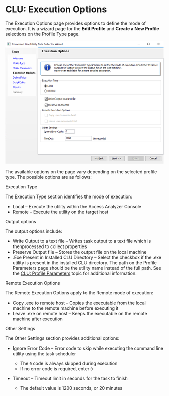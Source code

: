 # CLU: Execution Options

The Execution Options page provides options to define the mode of execution. It is a wizard page for the __Edit Profile__ and __Create a New Profile__ selections on the Profile Type page.

![Command Line Utility Data Collector Wizard Execution Options page](/static/img/product_docs/accessanalyzer/accessanalyzer/enterpriseauditor/admin/datacollector/commandlineutility/executionoptions.png)

The available options on the page vary depending on the selected profile type. The possible options are as follows:

Execution Type

The Execution Type section identifies the mode of execution:

- Local – Execute the utility within the Access Analyzer Console
- Remote – Execute the utility on the target host

Output options

The output options include:

- Write Output to a text file – Writes task output to a text file which is thenprocessed to collect properties
- Preserve Output file – Stores the output file on the local machine
- .Exe Present in Installed CLU Directory – Select the checkbox if the .exe utility is present in the installed CLU directory. The path on the Profile Parameters page should be the utility name instead of the full path. See the [CLU: Profile Parameters](/docs/product_docs/accessanalyzer/accessanalyzer/enterpriseauditor/admin/datacollector/commandlineutility/profileparameters.md) topic for additional information.

Remote Execution Options

The Remote Execution Options apply to the Remote mode of execution:

- Copy .exe to remote host – Copies the executable from the local machine to the remote machine before executing it
- Leave .exe on remote host – Keeps the executable on the remote machine after execution

Other Settings

The Other Settings section provides additional options:

- Ignore Error Code – Error code to skip while executing the command line utility using the task scheduler

  - The ```0``` code is always skipped during execution
  - If no error code is required, enter ```0```
- Timeout – Timeout limit in seconds for the task to finish

  - The default value is 1200 seconds, or 20 minutes
